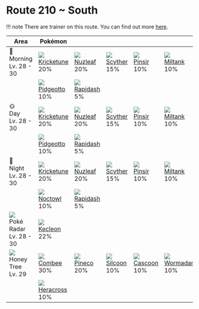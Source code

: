 # Route 210 ~ South

!!! note
    There are trainer on this route. You can find out more [here](../../trainer_changes/route_210__south/).


Area                                          | Pokémon                           | &nbsp;                         | &nbsp;                         | &nbsp;                         | &nbsp;                          | &nbsp;                        | 
---                                           | ---                               | ---                            | ---                            | ---                            | ---                             | ---                           | 
🌅<br>Morning<br>Lv. 28 - 30                   | ![][402]<br> [Kricketune]<br> 20% | ![][274]<br> [Nuzleaf]<br> 20% | ![][123]<br> [Scyther]<br> 15% | ![][127]<br> [Pinsir]<br> 10%  | ![][241]<br> [Miltank]<br> 10%  | ![][128]<br> [Tauros]<br> 10% | 
&nbsp;                                        | ![][017]<br> [Pidgeotto]<br> 10%  | ![][078]<br> [Rapidash]<br> 5% | &nbsp;                         | &nbsp;                         | &nbsp;                          | &nbsp;                        | 
🌞<br>Day<br>Lv. 28 - 30                       | ![][402]<br> [Kricketune]<br> 20% | ![][274]<br> [Nuzleaf]<br> 20% | ![][123]<br> [Scyther]<br> 15% | ![][127]<br> [Pinsir]<br> 10%  | ![][241]<br> [Miltank]<br> 10%  | ![][128]<br> [Tauros]<br> 10% | 
&nbsp;                                        | ![][017]<br> [Pidgeotto]<br> 10%  | ![][078]<br> [Rapidash]<br> 5% | &nbsp;                         | &nbsp;                         | &nbsp;                          | &nbsp;                        | 
🌙<br>Night<br>Lv. 28 - 30                     | ![][402]<br> [Kricketune]<br> 20% | ![][274]<br> [Nuzleaf]<br> 20% | ![][123]<br> [Scyther]<br> 15% | ![][127]<br> [Pinsir]<br> 10%  | ![][241]<br> [Miltank]<br> 10%  | ![][128]<br> [Tauros]<br> 10% | 
&nbsp;                                        | ![][164]<br> [Noctowl]<br> 10%    | ![][078]<br> [Rapidash]<br> 5% | &nbsp;                         | &nbsp;                         | &nbsp;                          | &nbsp;                        | 
![][poke-radar]<br> Poké Radar<br>Lv. 28 - 30 | ![][352]<br> [Kecleon]<br> 22%    | &nbsp;                         | &nbsp;                         | &nbsp;                         | &nbsp;                          | &nbsp;                        | 
![][honey]<br> Honey Tree<br>Lv. 29           | ![][415]<br> [Combee]<br> 30%     | ![][204]<br> [Pineco]<br> 20%  | ![][266]<br> [Silcoon]<br> 10% | ![][268]<br> [Cascoon]<br> 10% | ![][413]<br> [Wormadam]<br> 10% | ![][414]<br> [Mothim]<br> 10% | 
&nbsp;                                        | ![][214]<br> [Heracross]<br> 10%  | &nbsp;                         | &nbsp;                         | &nbsp;                         | &nbsp;                          | &nbsp;                        | 

[Pidgeotto]: ../../pokemon_changes/017/
[Rapidash]: ../../pokemon_changes/078/
[Scyther]: ../../pokemon_changes/123/
[Pinsir]: ../../pokemon_changes/127/
[Tauros]: ../../pokemon_changes/128/
[Noctowl]: ../../pokemon_changes/164/
[Pineco]: ../../pokemon_changes/204/
[Heracross]: ../../pokemon_changes/214/
[Miltank]: ../../pokemon_changes/241/
[Silcoon]: ../../pokemon_changes/266/
[Cascoon]: ../../pokemon_changes/268/
[Nuzleaf]: ../../pokemon_changes/274/
[Kecleon]: ../../pokemon_changes/352/
[Kricketune]: ../../pokemon_changes/402/
[Wormadam]: ../../pokemon_changes/413/
[Mothim]: ../../pokemon_changes/414/
[Combee]: ../../pokemon_changes/415/
[honey]: ../img/items/honey.png
[poke-radar]: ../img/items/poke-radar.png
[017]: ../img/pokemon/017.png
[078]: ../img/pokemon/078.png
[123]: ../img/pokemon/123.png
[127]: ../img/pokemon/127.png
[128]: ../img/pokemon/128.png
[164]: ../img/pokemon/164.png
[204]: ../img/pokemon/204.png
[214]: ../img/pokemon/214.png
[241]: ../img/pokemon/241.png
[266]: ../img/pokemon/266.png
[268]: ../img/pokemon/268.png
[274]: ../img/pokemon/274.png
[352]: ../img/pokemon/352.png
[402]: ../img/pokemon/402.png
[413]: ../img/pokemon/413.png
[414]: ../img/pokemon/414.png
[415]: ../img/pokemon/415.png
